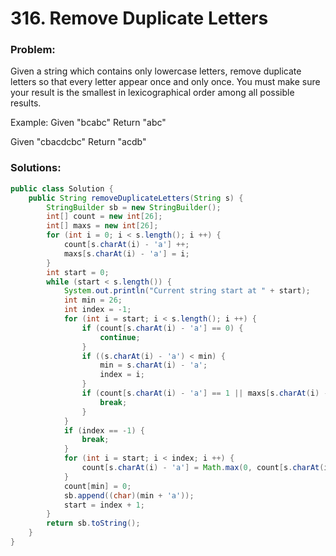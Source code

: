 # 316. Remove Duplicate Letters

### Problem:
Given a string which contains only lowercase letters, remove duplicate letters so that every letter appear once and only once. You must make sure your result is the smallest in lexicographical order among all possible results.

Example:
Given "bcabc"
Return "abc"

Given "cbacdcbc"
Return "acdb"

### Solutions:

```java
public class Solution {
    public String removeDuplicateLetters(String s) {
        StringBuilder sb = new StringBuilder();
        int[] count = new int[26];
        int[] maxs = new int[26];
        for (int i = 0; i < s.length(); i ++) {
            count[s.charAt(i) - 'a'] ++;
            maxs[s.charAt(i) - 'a'] = i;
        }
        int start = 0;
        while (start < s.length()) {
            System.out.println("Current string start at " + start);
            int min = 26;
            int index = -1;
            for (int i = start; i < s.length(); i ++) {
                if (count[s.charAt(i) - 'a'] == 0) {
                    continue;
                }
                if ((s.charAt(i) - 'a') < min) {
                    min = s.charAt(i) - 'a';
                    index = i;
                }
                if (count[s.charAt(i) - 'a'] == 1 || maxs[s.charAt(i) - 'a'] <= i) {
                    break;
                }
            }
            if (index == -1) {
                break;
            }
            for (int i = start; i < index; i ++) {
                count[s.charAt(i) - 'a'] = Math.max(0, count[s.charAt(i) - 'a'] - 1);
            }
            count[min] = 0;
            sb.append((char)(min + 'a'));
            start = index + 1;
        }
        return sb.toString();
    }
}
```

```java

```